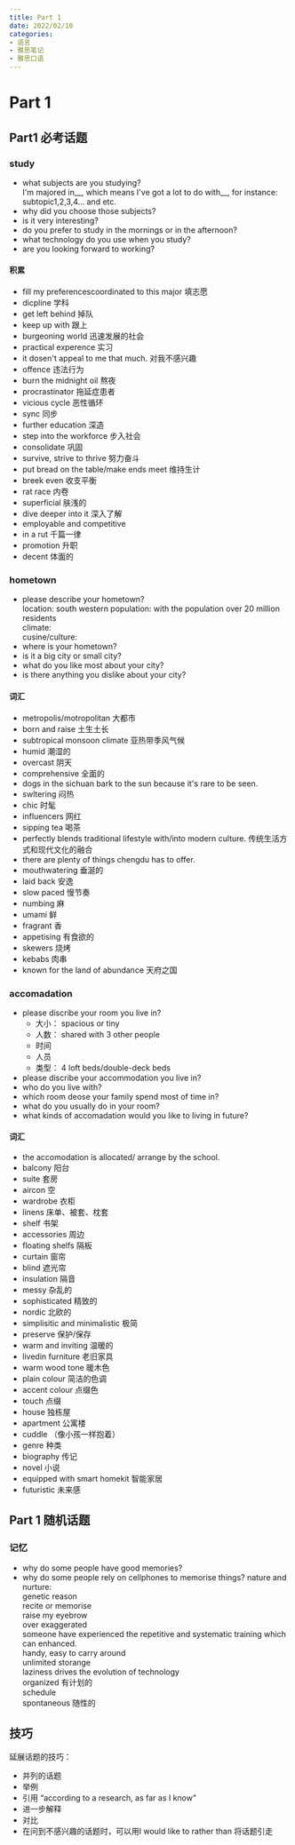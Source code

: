 ```yaml
---
title: Part 1
date: 2022/02/10
categories: 
- 语言
- 雅思笔记
- 雅思口语
---
```

# Part 1
## Part1 必考话题
### study
- what subjects are you studying?  
  I'm majored in__, which means I've got a lot to do with__, for instance: subtopic1,2,3,4... and etc.  
- why did you choose those subjects?  
- is it very interesting?
- do you prefer to study in the mornings or in the afternoon?
- what technology do you use when you study?
- are you looking forward to working?

#### 积累
- fill my preferencescoordinated to this major 填志愿
- dicpline 学科
- get left behind 掉队
- keep up with 跟上
- burgeoning world 迅速发展的社会
- practical experence 实习
- it dosen't appeal to me that much. 对我不感兴趣
- offence 违法行为
- burn the midnight oil 熬夜
- procrastinator 拖延症患者
- vicious cycle 恶性循环
- sync 同步
- further education 深造
- step into the workforce 步入社会
- consolidate 巩固
- survive, strive to thrive 努力奋斗
- put bread on the table/make ends meet 维持生计
- breek even 收支平衡
- rat race 内卷
- superficial 肤浅的
- dive deeper into it 深入了解
- employable and competitive 
- in a rut 千篇一律
- promotion 升职
- decent 体面的

### hometown
- please describe your hometown?  
  location: south western
  population: with the population over 20 million residents  
  climate:  
  cusine/culture: 
- where is your hometown?
- is it a big city or small city? 
- what do you like most about your city?
- is there anything you dislike about your city?  
  
#### 词汇
- metropolis/motropolitan 大都市
- born and raise 土生土长
- subtropical monsoon climate 亚热带季风气候
- humid 潮湿的 
- overcast 阴天  
- comprehensive 全面的
- dogs in the sichuan bark to the sun because it's rare to be seen.  
- swltering 闷热
- chic 时髦
- influencers 网红
- sipping tea 喝茶
- perfectly blends traditional lifestyle with/into modern culture. 传统生活方式和现代文化的融合
- there are plenty of things chengdu has to offer.
- mouthwatering 垂涎的
- laid back 安逸  
- slow paced 慢节奏
- numbing 麻
- umami 鲜
- fragrant 香
- appetising 有食欲的
- skewers 烧烤
- kebabs 肉串
- known for the land of abundance 天府之国

### accomadation
- please discribe your room you live in?
  - 大小： spacious or tiny
  - 人数： shared with 3 other people
  - 时间
  - 人员
  - 类型： 4 loft beds/double-deck beds
- please discribe your accommodation you live in?
- who do you live with?
- which room deose your family spend most of time in?
- what do you usually do in your room?
- what kinds of accomadation would you like to living in future?

#### 词汇
- the accomodation is allocated/ arrange by the school.
- balcony 阳台
- suite 套房
- aircon 空
- wardrobe 衣柜
- linens 床单、被套、枕套
- shelf 书架
- accessories 周边
- floating shelfs 隔板
- curtain 窗帘
- blind 遮光帘
- insulation 隔音
- messy 杂乱的
- sophisticated 精致的
- nordic 北欧的
- simplisitic and minimalistic 极简
- preserve 保护/保存
- warm and inviting 温暖的
- livedin furniture 老旧家具
- warm wood tone 暖木色
- plain colour 简洁的色调
- accent colour 点缀色
- touch 点缀
- house 独栋屋
- apartment 公寓楼
- cuddle （像小孩一样抱着）
- genre 种类
- biography 传记
- novel 小说
- equipped with smart homekit 智能家居
- futuristic 未来感

## Part 1 随机话题
### 记忆
- why do some people have good memories?  
- why do some people rely on cellphones to memorise things?
nature and nurture:  
genetic reason  
recite or memorise  
raise my eyebrow  
over exaggerated  
someone have experienced the repetitive and systematic training which can enhanced.  
handy, easy to carry around  
unlimited storange  
laziness drives the evolution of technology  
organized 有计划的  
schedule  
spontaneous 随性的  

## 技巧
延展话题的技巧：  
- 并列的话题
- 举例
- 引用 “according to a research, as far as I know”
- 进一步解释
- 对比
- 在问到不感兴趣的话题时，可以用I would like to rather than 将话题引走